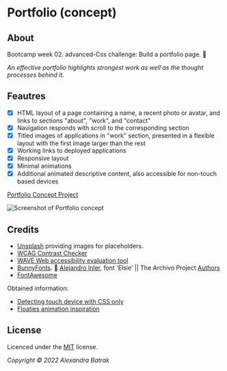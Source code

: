 # Portfolio (concept)

## About 

Bootcamp week 02: advanced-Css challenge: Build a portfolio page. 🤍

*An effective portfolio highlights strongest work as well as the thought processes behind it.*

## Feautres

- [x] HTML layout of a page containing a name, a recent photo or avatar, and links to sections "about", "work", and "contact"
- [x] Navigation responds with scroll to the corresponding section
- [x] Titled images of applications in "work" section, presented in a flexible layout with the first image larger than the rest
- [x] Working links to deployed applications
- [x] Responsive layout
- [x] Minimal animations
- [x] Additional animated descriptive content, also accessible for non-touch based devices

[Portfolio Concept Project](https://alexandrabatrak.github.io/portfolio-concept-page/)

![Screenshot of Portfolio concept](../images/screenshot.png)

## Credits

- [Unsplash](https://unsplash.com/) providing images for placeholders.
- [WCAG Contrast Checker](https://webaim.org/resources/contrastchecker/)
- [WAVE Web accessibility evaluation tool](https://wave.webaim.org/)
- [BunnyFonts](https://fonts.bunny.net/). 🐇 [Alejandro Inler](mailto:alejandroinler@gmail.com), font 'Elsie' || The Archivo Project [Authors](https://github.com/Omnibus-Type/Archivo)
- [FontAwesome](https://fontawesome.com/)

Obtained information:
- [Detecting touch device with CSS only](https://ferie.medium.com/detect-a-touch-device-with-only-css-9f8e30fa1134)
- [Floaties animation inspiration](https://medium.com/@simonpsteer/building-not-so-simple-animations-with-pseudo-elements-ff71d48682a7)

## License

Licenced under the [MIT](/LICENSE) license.

*Copyright © 2022 Alexandra Batrak*
